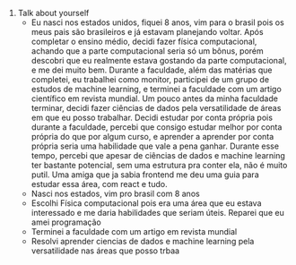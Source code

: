 1. Talk about yourself
	- Eu nasci nos estados unidos, fiquei 8 anos, vim para o brasil pois os meus pais são brasileiros e já estavam planejando voltar. Após completar o ensino médio, decidi fazer física computacional, achando que a parte computacional seria só um bônus, porém descobri que eu realmente estava gostando da parte computacional, e me dei muito bem. Durante a faculdade, além das matérias que completei, eu trabalhei como monitor, participei de um grupo de estudos de machine learning, e terminei a faculdade com um artigo científico em revista mundial. Um pouco antes da minha faculdade terminar, decidi fazer ciências de dados pela versatilidade de áreas em que eu posso trabalhar. Decidi estudar por conta própria pois durante a faculdade, percebi que consigo estudar melhor por conta própria do que por algum curso, e aprender a aprender por conta própria seria uma habilidade que vale a pena ganhar. Durante esse tempo, percebi que apesar de ciências de dados e machine learning ter bastante potencial, sem uma estrutura pra conter ela, não  é muito putil. Uma amiga que ja sabia frontend me deu uma guia para estudar essa área, com react e tudo.
	- Nasci nos estados, vim pro brasil com 8 anos
	- Escolhi Física computacional pois era uma área que eu estava interessado e me daria habilidades que seriam úteis. Reparei que eu amei programação
	- Terminei a faculdade com um artigo em revista mundial
	- Resolvi aprender ciencias de dados e machine learning pela versatilidade nas áreas que posso trbaa